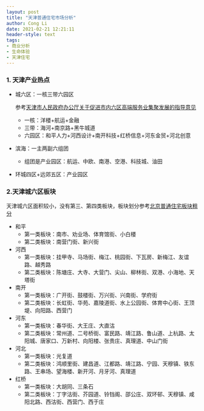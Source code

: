 ```yaml
---
layout: post
title: "天津普通住宅市场分析"
author: Cong Li
date: 2021-02-21 12:21:11
header-style: text
tags:
- 商业分析
- 生命体验
- 天津住宅
---
```

### 1. 天津产业热点

- 城六区：一核三带六园区

  参考[天津市人民政府办公厅关于促进市内六区高端服务业集聚发展的指导意见](http://www.tj.gov.cn/zwgk/szfwj/tjsrmzfbgt/202005/t20200519_2370602.html)

  - 一核：洋楼+航运+金融
  - 三带：海河+南京路+黑牛城道
  - 六园区：和平人力+河西设计+南开科技+红桥信息+河东金贸+河北创意

- 滨海：一主两副六组团

  - 组团是产业园区：航运、中欧、南港、空港、科技城、油田

- 环城四区+远郊五区：产业园区

### 2.天津城六区板块

天津城六区面积较小，没有第三、第四类板块，板块划分参考[北京普通住宅板块粗分](https://www.congli.pw/2021/01/11/subdistrict-diversity-exp/)

- 和平
  - 第一类板块：南市、劝业场、体育馆街、小白楼
  - 第二类板块：南营门街、新兴街
- 河西
  - 第一类板块：挂甲寺、马场街、梅江、桃园街、下瓦房、新梅江、友谊路、越秀路
  - 第二类板块：陈塘庄、大寺、大营门、尖山、柳林街、双港、小海地、天塔街
- 南开
  - 第一类板块：广开街、鼓楼街、万兴街、兴南街、学府街
  - 第二类板块：长虹街、华苑、嘉陵道街、水上公园街、体育中心街、王顶堤、向阳路、西营门
- 河东
  - 第一类板块：春华街、大王庄、大直沽
  - 第二类板块：常州道、二号桥街、富民路、靖江路、鲁山道、上杭路、太阳城、唐家口、万新村、向阳楼、张贵庄、真理道、中山门街
- 河北
  - 第一类板块：光复道
  - 第二类板块：鸿顺里街、建昌道、江都路、靖江路、宁园、天穆镇、铁东路、王串场、望海楼、新开河、月牙河、真理道
- 红桥
  - 第一类板块：大胡同、三条石
  - 第二类板块：丁字沽街、芥园道、铃铛阁、邵公庄、双环邨、天穆镇、咸阳北路、西沽街、西营门、西于庄
